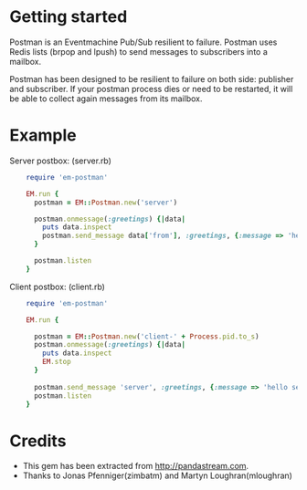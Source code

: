 Getting started
===============

Postman is an Eventmachine Pub/Sub resilient to failure.
Postman uses Redis lists (brpop and lpush) to send messages to subscribers into a mailbox.

Postman has been designed to be resilient to failure on both side: publisher and subscriber. 
If your postman process dies or need to be restarted, it will be able to collect again messages from its mailbox.


Example
=======

Server postbox: (server.rb)

``` ruby
    require 'em-postman'

    EM.run {
      postman = EM::Postman.new('server')

      postman.onmessage(:greetings) {|data|
        puts data.inspect
        postman.send_message data['from'], :greetings, {:message => 'hello ' + data['from']}
      }

      postman.listen
    }
```

Client postbox: (client.rb)

``` ruby
    require 'em-postman'

    EM.run {

      postman = EM::Postman.new('client-' + Process.pid.to_s)
      postman.onmessage(:greetings) {|data|
        puts data.inspect
        EM.stop
      }
  
      postman.send_message 'server', :greetings, {:message => 'hello server', :from => postman.mailbox}
      postman.listen
    }
```

Credits
=======

- This gem has been extracted from http://pandastream.com.
- Thanks to Jonas Pfenniger(zimbatm) and Martyn Loughran(mloughran)
